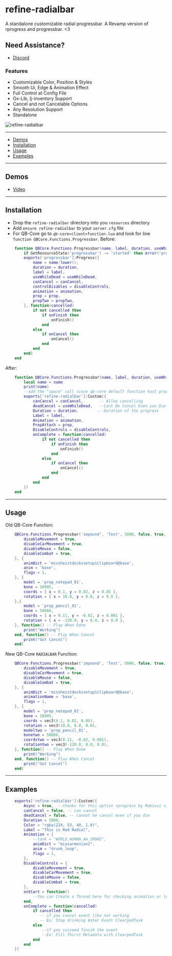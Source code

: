 # refine-radialbar
 A standalone customizable radial progressbar. A Revamp version of rprogress and progressbar. <3


## Need Assistance?
- [Discord](https://discord.com/invite/GrGGkQtv5P)

### Features
 * Customizable Color, Position & Styles
 * Smooth Ui, Edge & Animation Effect
 * Full Control at Config File
 * Ox-Lib, lj-inventory Support
 * Cancel and not Cancelable Options
 * Any Resolution Support
 * Standalone

![refine-radialbar](https://cdn.discordapp.com/attachments/1084262223423213622/1084262250354847784/image.png)

---

- [Demos](#demos)
- [Installation](#installation)
- [Usage](#usage)
- [Examples](#examples)
---

## Demos
- [Video](https://youtu.be/GcP9zBSlPek)

---

## Installation
* Drop the `refine-radialbar` directory into you `resources` directory
* Add `ensure refine-radialbar` to your `server.cfg` file
* For QB-Core go to `qb-core>client>function.lua` and look for line `function QBCore.Functions.Progressbar`.
Before:
```lua
    function QBCore.Functions.Progressbar(name, label, duration, useWhileDead, canCancel, disableControls, animation, prop, propTwo, onFinish, onCancel)
        if GetResourceState('progressbar') ~= 'started' then error('progressbar needs to be started in order for QBCore.Functions.Progressbar to work') end
        exports['progressbar']:Progress({
            name = name:lower(),
            duration = duration,
            label = label,
            useWhileDead = useWhileDead,
            canCancel = canCancel,
            controlDisables = disableControls,
            animation = animation,
            prop = prop,
            propTwo = propTwo,
        }, function(cancelled)
            if not cancelled then
                if onFinish then
                    onFinish()
                end
            else
                if onCancel then
                    onCancel()
                end
            end
        end)
    end
```
After:
```lua
    function QBCore.Functions.Progressbar(name, label, duration, useWhileDead, canCancel, disableControls, animation, prop, space, onFinish, onCancel)
        local name = name
        print(name)
        --add the "space" call since qb-core default function hast propTwo and I forgot that prop is already just one <3
        exports['refine-radialbar']:Custom({
            canCancel = canCancel,       -- Allow cancelling
            deadCancel = useWhileDead,   --Cant Be Cancel Even you Die
            Duration = duration,        -- Duration of the progress
            Label = label,
            Animation = animation,
            PropAttach = prop,
            DisableControls = disableControls,
            onComplete = function(cancelled)
                if not cancelled then
                    if onFinish then
                        onFinish()
                    end
                else
                    if onCancel then
                        onCancel()
                    end
                end
            end
        })
    end
```

---

## Usage
Old QB-Core Function:
```lua
    QBCore.Functions.Progressbar('impound', 'Test', 5000, false, true, {
        disableMovement = true,
        disableCarMovement = true,
        disableMouse = false,
        disableCombat = true,
    }, {
        animDict = 'missheistdockssetup1clipboard@base',
        anim = 'base',
        flags = 1,
    }, {
        model = 'prop_notepad_01',
        bone = 18905,
        coords = { x = 0.1, y = 0.02, z = 0.05 },
        rotation = { x = 10.0, y = 0.0, z = 0.0 },
    },{
        model = 'prop_pencil_01',
        bone = 58866,
        coords = { x = 0.11, y = -0.02, z = 0.001 },
        rotation = { x = -120.0, y = 0.0, z = 0.0 },
    }, function() -- Play When Done
        print("Working")
    end, function() -- Play When Cancel
        print("Got Cancel")
    end)
```
New QB-Core `RADIALBAR` Function:
```lua
    QBCore.Functions.Progressbar('impound', 'Test', 5000, false, true, {
        disableMovement = true,
        disableCarMovement = true,
        disableMouse = false,
        disableCombat = true,
    }, {
        animDict = 'missheistdockssetup1clipboard@base',
        animationName = 'base',
        flags = 1,
    }, {
        model = 'prop_notepad_01',
        bone = 18905,
        coords = vec3(0.1, 0.02, 0.05),
        rotation = vec3(10.0, 0.0, 0.0),
        modeltwo = 'prop_pencil_01',
        bonetwo = 58866,
        coordstwo = vec3(0.11, -0.02, 0.001),
        rotationtwo = vec3(-120.0, 0.0, 0.0),
    }, function() -- Play When Done
        print("Working")
    end, function() -- Play When Cancel
        print("Got Cancel")
    end)
```

---

## Examples
```lua
    exports['refine-radialbar']:Custom({
        Async = true,  --thanks for this option rprogress by Mobius1 <3
        canCancel = false, -- can cancel
        deadCancel = false, -- cannot be cancel even if you die
        Duration = 5000,
        Color = "rgba(224, 53, 40, 1.0)",
        Label = "This is Red Radial",
        Animation = {
            --task = "WORLD_HUMAN_AA_SMOKE",
            animDict = "missarmenian2",
            anim = "drunk_loop",
            flags = 1,
        },
        DisableControls = {
            disableMovement = true,
            disableCarMovement = true,
            disableMouse = false,
            disableCombat = true,
        },
        onStart = function()
            --You can Create a Thread here for checking animation or leave it empty :)
        end,
        onComplete = function(cancelled)
            if cancelled then
               -- if you cancel event like not working
               -- Ex: Stop drinking Water Event ClearpedTask
            else
                --if you succeed finish the event
                --Ex: Fill Thirst Metadata with ClearpedTask
            end
        end
    })
```
